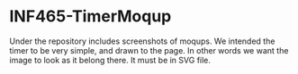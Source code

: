 # INF465-TimerMoqup

Under the repository includes screenshots of moqups. We intended the timer to be very simple, and drawn to the page. In other words we want the image to look as it belong there. It must be in SVG file.
